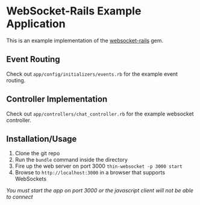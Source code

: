 # WebSocket-Rails Example Application

This is an example implementation of the [websocket-rails](https://github.com/DanKnox/websocket-rails) gem. 

## Event Routing

Check out `app/config/initializers/events.rb` for the example event routing.

## Controller Implementation

Check out `app/controllers/chat_controller.rb` for the example websocket controller.

## Installation/Usage

1. Clone the git repo
2. Run the `bundle` command inside the directory
3. Fire up the web server on port 3000 `thin-websocket -p 3000 start`
4. Browse to `http://localhost:3000` in a browser that supports WebSockets

*You must start the app on port 3000 or the javascript client will not be able to connect*